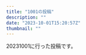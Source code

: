 ```yaml
---
title: "1001の投稿"
description: ""
date: "2023-10-01T15:20:57Z"
thumbnail: ""
---
```

20231001に行った投稿です。
<!--more-->
